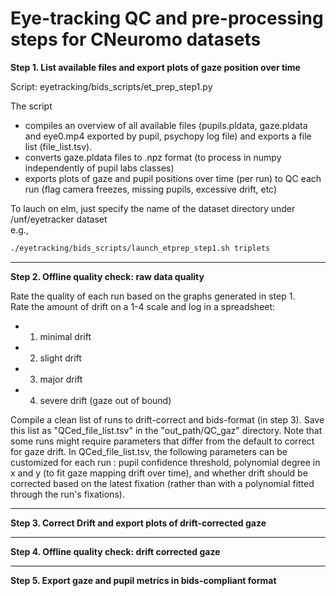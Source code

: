 Eye-tracking QC and pre-processing steps for CNeuromo datasets
==============================================================

**Step 1. List available files and export plots of gaze position over time**

Script: eyetracking/bids_scripts/et_prep_step1.py

The script
- compiles an overview of all available files (pupils.pldata, gaze.pldata and eye0.mp4 exported by pupil, psychopy log file) and exports a file list (file_list.tsv).
- converts gaze.pldata files to .npz format (to process in numpy independently of pupil labs classes)
- exports plots of gaze and pupil positions over time (per run) to QC each run (flag camera freezes, missing pupils, excessive drift, etc)

To lauch on elm, just specify the name of the dataset directory under /unf/eyetracker dataset\
e.g.,
```bash
./eyetracking/bids_scripts/launch_etprep_step1.sh triplets
```
-----------

**Step 2. Offline quality check: raw data quality**

Rate the quality of each run based on the graphs generated in step 1.\
Rate the amount of drift on a 1-4 scale and log in a spreadsheet:
- 1. minimal drift
- 2. slight drift
- 3. major drift
- 4. severe drift (gaze out of bound)  

Compile a clean list of runs to drift-correct and bids-format (in step 3).
Save this list as "QCed_file_list.tsv" in the "out_path/QC_gaz" directory. Note that some runs might require parameters that differ from the default to correct for gaze drift. In QCed_file_list.tsv, the following parameters can be customized for each run : pupil confidence threshold, polynomial degree in x and y (to fit gaze mapping drift over time), and whether drift should be corrected based on the latest fixation (rather than with a polynomial fitted through the run's fixations).

-----------

**Step 3. Correct Drift and export plots of drift-corrected gaze**

-----------

**Step 4. Offline quality check: drift corrected gaze**

-----------

**Step 5. Export gaze and pupil metrics in bids-compliant format**
